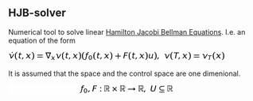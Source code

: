 ## HJB-solver

Numerical tool to solve linear [Hamilton Jacobi Bellman Equations](https://en.wikipedia.org/wiki/Hamilton%E2%80%93Jacobi%E2%80%93Bellman_equation). I.e. an equation of the form

![\dot{v}(t,x)=\nabla_xv(t,x)(f_0(t,x)+F(t,x)u), \ v(T,x)=v_T(x)](pictures/HJB.jpg)


It is assumed that the space and the control space are one dimenional.

![f_0,F:\mathbb{R}\times \mathbb{R} \rightarrow \mathbb{R},\ U\subseteq \mathbb{R} ](pictures/f0-f.jpg)